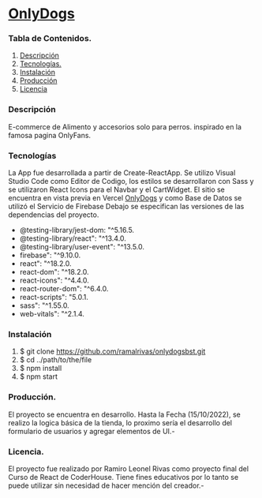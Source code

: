 # [OnlyDogs](https://onlydogs-coral.vercel.app/)

### Tabla de Contenidos.
1. [Descripción](#descripcion)
2. [Tecnologías.](#tecnologias)
3. [Instalación](#instalacion)
4. [Producción](#produccion)
5. [Licencia](#licencia)

### Descripción

E-commerce de Alimento y accesorios solo para perros.  inspirado en la famosa pagina OnlyFans.

### Tecnologías

La App fue desarrollada a partir de Create-ReactApp. Se utilizo Visual Studio Code como Editor de Codigo, los estilos se desarrollaron con Sass y se utilizaron React Icons para el Navbar y el CartWidget. El sitio se encuentra en vista previa en Vercel [OnlyDogs](https://onlydogs-coral.vercel.app/) y como Base de Datos se utilizó el Servicio de Firebase Debajo se especifican las versiones de las dependencias del proyecto.

* @testing-library/jest-dom: "^5.16.5.
* @testing-library/react": "^13.4.0.
* @testing-library/user-event": "^13.5.0.
* firebase": "^9.10.0.
* react": "^18.2.0.
* react-dom": "^18.2.0.
* react-icons": "^4.4.0.
* react-router-dom": "^6.4.0.
* react-scripts": "5.0.1.
* sass": "^1.55.0.
* web-vitals": "^2.1.4.

### Instalación

1. $ git clone https://github.com/ramalrivas/onlydogsbst.git
2. $ cd ../path/to/the/file
3. $ npm install
4. $ npm start

### Producción.

El proyecto se encuentra en desarrollo. Hasta la Fecha (15/10/2022), se realizo la logica básica de la tienda, lo proximo sería el desarrollo del formulario de usuarios y agregar elementos de UI.-

### Licencia.

El proyecto fue realizado por Ramiro Leonel Rivas como proyecto final del Curso de React de CoderHouse. Tiene fines educativos por lo tanto se puede utilizar sin necesidad de hacer mención del creador.-